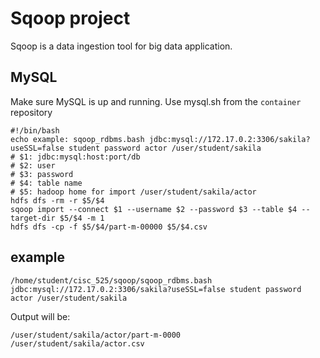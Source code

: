 # Sqoop project
Sqoop is a data ingestion tool for big data application.

## MySQL
Make sure MySQL is up and running. Use mysql.sh from the `container` repository

```shell script
#!/bin/bash
echo example: sqoop_rdbms.bash jdbc:mysql://172.17.0.2:3306/sakila?useSSL=false student password actor /user/student/sakila
# $1: jdbc:mysql:host:port/db 
# $2: user
# $3: password
# $4: table name
# $5: hadoop home for import /user/student/sakila/actor
hdfs dfs -rm -r $5/$4
sqoop import --connect $1 --username $2 --password $3 --table $4 --target-dir $5/$4 -m 1
hdfs dfs -cp -f $5/$4/part-m-00000 $5/$4.csv
```

## example

```shell script
/home/student/cisc_525/sqoop/sqoop_rdbms.bash jdbc:mysql://172.17.0.2:3306/sakila?useSSL=false student password actor /user/student/sakila
```
Output will be:
```
/user/student/sakila/actor/part-m-0000
/user/student/sakila/actor.csv
```
